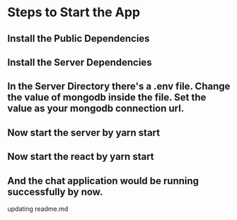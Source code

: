 # Steps to Start the App

## Install the Public Dependencies
## Install the Server Dependencies
## In the Server Directory there's a .env file. Change the value of mongodb inside the file. Set the value as your mongodb connection url.
## Now start the server by yarn start
## Now start the react by yarn start
## And the chat application would be running successfully by now.
updating readme.md
